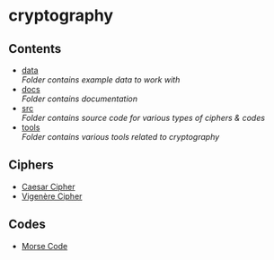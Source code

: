 # cryptography

## Contents
- [data](https://github.com/Pitchnogle/cryptography/tree/master/data) <br>
  *Folder contains example data to work with*
- [docs](https://github.com/Pitchnogle/cryptography/tree/master/docs) <br>
  *Folder contains documentation*
- [src](https://github.com/Pitchnogle/cryptography/tree/master/src) <br>
  *Folder contains source code for various types of ciphers & codes*
- [tools](https://github.com/Pitchnogle/cryptography/tree/master/tools) <br>
  *Folder contains various tools related to cryptography*
  
## Ciphers
- [Caesar Cipher](docs/caesar.md)
- [Vigenère Cipher](docs/vigenere.md)
  
## Codes
- [Morse Code](docs/morse.md)
  
